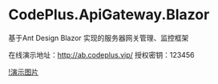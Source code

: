 # CodePlus.ApiGateway.Blazor
基于Ant Design Blazor 实现的服务器网关管理、监控框架

在线演示地址：http://ab.codeplus.vip/ 授权密钥：123456

[!演示图片](微信截图_20210304182435)
